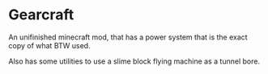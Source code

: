 # Gearcraft

An unifinished minecraft mod, that has a power system that is the exact copy of what BTW used.

Also has some utilities to use a slime block flying machine as a tunnel bore.
